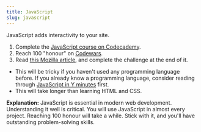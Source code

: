 ```yaml
---
title: JavaScript
slug: javascript
---
```


JavaScript adds interactivity to your site.

<!-- TODO: find a better resource for OO -->

  1. Complete the [JavaScript course on Codecademy][codeacademy-js].
  2. Reach 100 "honour" on [Codewars][codewars].
  3. Read [this Mozilla article][mozilla-dom], and complete the challenge at the
     end of it.

[codeacademy-js]: https://www.codecademy.com/learn/introduction-to-javascript
[codewars]: https://www.codewars.com
[mozilla-dom]: https://developer.mozilla.org/en-US/docs/Learn/JavaScript/Client-side_web_APIs/Manipulating_documents

* This will be tricky if you haven't used any programming language before. If
    you already know a programming language, consider reading through
    [JavaScript in Y minutes] first.
* This will take longer than learning HTML and CSS.

[JavaScript in Y minutes]: https://learnxinyminutes.com/docs/javascript/

**Explanation:** JavaScript is essential in modern web development.
Understanding it well is critical. You will use JavaScript in almost every
project. Reaching 100 honour will take a while. Stick with it, and you'll have
outstanding problem-solving skills.
